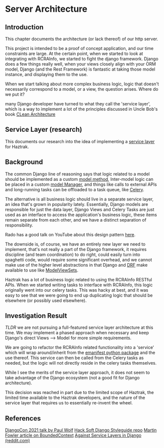 # Server Architecture

## Introduction

This chapter documents the architecture (or lack thereof) of our http server.

This project is intended to be a proof of concept application, and our time constraints
are large. At the certain point, when we started to look at integrating with RCRAInfo,
we started to fight the django framework. Django does a few things really well,
when your views closely align with your ORM model, Django (and the Rest Framework)
is fantastic at taking those model instance, and displaying them to the use.

When we start talking about more complex business logic, logic that doesn't
necessarily correspond to a model, or a view, the question arises. Where do we put it?

many Django developer have turned to what they call the 'service layer', which
is a way to implement a lot of the principles discussed in Uncle Bob's book
[CLean Architecture](https://www.goodreads.com/en/book/show/18043011-clean-architecture)

## Service Layer (research)

This documents our research into the idea of implementing a
[service layer](https://martinfowler.com/eaaCatalog/serviceLayer.html) for Haztrak.

## Background

The common Django line of reasoning says that
logic related to a model should be implemented as a custom [model method](https://docs.djangoproject.com/en/4.1/topics/db/models/#model-methods),
Inter-model logic can be placed in a custom [model Manager](https://docs.djangoproject.com/en/4.1/topics/db/managers/),
and things like calls to external APIs and long-running tasks can be offloaded
to a task queue, like [Celery](https://docs.celeryq.dev/en/stable/userguide/tasks.html).

The alternative is all business logic should live in a separate service layer,
an idea that's grown in popularity lately. Essentially, Django models are
responsible for just the data layer, Django Views and Celery Tasks are just
used as an interface to access the application's business logic, these items
remain separate from each other, and we have a distinct separation of responsibility.

Rado has a good talk on YouTube about this design pattern [here](https://www.youtube.com/watch?v=yG3ZdxBb1oo).

The downside is, of course, we have an entirely new layer we need to implement,
that's not really a part of the Django framework, it requires discipline
(and team coordination) to do right, could easily turn into spaghetti code,
would require some significant overhead, and we cannot make use of the
higher level abstractions in that Django and [DRF](https://www.django-rest-framework.org/)
make available to use like [ModelViewSets](https://www.django-rest-framework.org/api-guide/viewsets/).

Haztrak has a lot of business logic related to using the RCRAInfo RESTful APIs.
When we started writing tasks to interface with RCRAInfo, this logic originally
went into our celery tasks. This was hacky at best, and it was easy to see
that we were going to end up duplicating logic that should be elsewhere (or
possibly used elsewhere).

## Investigation Result

*TLDR* we are not pursuing a full-featured service layer architecture at this time.
We may implement a phased approach when necessary and keep Django's direct
Views --> Model for more simple requirements.

We are going to refactor the RCRAInfo related
functionality into a 'service' which will wrap around/inherit from the
[emanifest python package](https://pypi.org/project/emanifest/) and the use thereof. This service can then
be called from the Celery tasks as needed, but the logic will not directly
reside in the celery tasks themselves.

While I see the merits of the service layer approach, it does not seem to
take advantage of the Django ecosystem (not a good fit for Django architecture).

This decision was reached in part due to the limited scope of Haztrak,
the limited time available to the Haztrak developers, and the nature of the
service layer that requires us to essentially re-invent the wheel.

## References

[DjangoCon 2021 talk by Paul Wolf](https://www.youtube.com/watch?v=l5AtMQbAsAk&t=75s)
[Hack Soft Django Styleguide repo](https://github.com/HackSoftware/Django-Styleguide)
[Martin Fowler article on BoundedContext](https://www.martinfowler.com/bliki/BoundedContext.html)
[Against Service Layers in Django (reddit.com)](https://www.reddit.com/r/django/comments/fjqvwc/against_service_layers_in_django/?sort=top)




